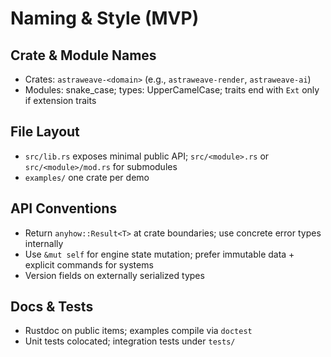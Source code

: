 # Naming & Style (MVP)

## Crate & Module Names
- Crates: `astraweave-<domain>` (e.g., `astraweave-render`, `astraweave-ai`)
- Modules: snake_case; types: UpperCamelCase; traits end with `Ext` only if extension traits

## File Layout
- `src/lib.rs` exposes minimal public API; `src/<module>.rs` or `src/<module>/mod.rs` for submodules
- `examples/` one crate per demo

## API Conventions
- Return `anyhow::Result<T>` at crate boundaries; use concrete error types internally
- Use `&mut self` for engine state mutation; prefer immutable data + explicit commands for systems
- Version fields on externally serialized types

## Docs & Tests
- Rustdoc on public items; examples compile via `doctest`
- Unit tests colocated; integration tests under `tests/`

